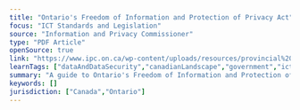 ```yaml
---
title: "Ontario's Freedom of Information and Protection of Privacy Act"
focus: "ICT Standards and Legislation"
source: "Information and Privacy Commissioner"
type: "PDF Article"
openSource: true
link: "https://www.ipc.on.ca/wp-content/uploads/resources/provincial%20guide-e.pdf"
learnTags: ["dataAndDataSecurity","canadianLandscape","government","ict","legislationAndLaw","rights"]
summary: "A guide to Ontario's Freedom of Information and Protection of Privacy Act."
keywords: []
jurisdiction: ["Canada","Ontario"]
---
```

